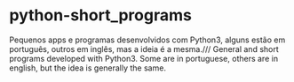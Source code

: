 # python-short_programs
Pequenos apps e programas desenvolvidos com Python3, alguns estão em português, outros em inglês, mas a ideia é a mesma.///
General and short programs developed with Python3. Some are in portuguese, others are in english, but the idea is generally the same.

